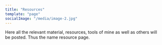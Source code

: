 ```yaml
---
title: "Resources"
template: "page"
socialImage: "/media/image-2.jpg"
---
```


Here all the relevant material, resources, tools of mine as well as others will be posted. Thus the name resource page.